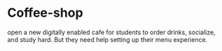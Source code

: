 # Coffee-shop
open a new digitally enabled cafe for students to order drinks, socialize, and study hard. But they need help setting up their menu experience.
